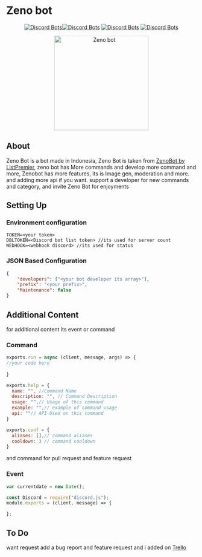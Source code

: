# Zeno bot
<center>
 
[![Discord Bots](https://top.gg/api/widget/status/784224401545101344.svg)](https://top.gg/bot/784224401545101344)[![Discord Bots](https://top.gg/api/widget/servers/784224401545101344.svg)](https://top.gg/bot/784224401545101344) [![Discord Bots](https://top.gg/api/widget/owner/784224401545101344.svg)](https://top.gg/bot/784224401545101344) [![Discord Bots](https://top.gg/api/widget/upvotes/784224401545101344.svg)](https://top.gg/bot/784224401545101344)

<img class="fit-picture"
     src="https://cdn.discordapp.com/avatars/784224401545101344/e53e85d57afba36e309b5ec3e94434e9.png?size=1024"
     alt="Zeno bot" width="250" height="250">
</center>

## About

Zeno Bot is a bot made in Indonesia, Zeno Bot is taken from [ZenoBot by ListPremier](https://www.zenobot.com/), zeno bot has More commands and develop more command and more,  Zenobot has more features, its is Image gen, moderation and more. and adding more api if you want. support a developer for new commands and category, and invite Zeno Bot for enjoyments

## Setting Up
### Environment configuration
```env
TOKEN=<your token>
DBLTOKEN=<Discord bot list token> //its used for server count
WEbHOOK=<webhook discord> //its used for status
```
### JSON Based Configuration
```json
{
    "developers": ["<your bot developer its array>"],
    "prefix": "<your prefix>",
    "Maintenance": false
}
```
## Additional Content
for additional content its event or command
### Command
```js
exports.run = async (client, message, args) => {
//your code here
  
}

exports.help = {
  name: "", //Command Name
  description: "", // Command Description
  usage: "",// Usage of this command
  example: "",// example of command usage
  api: ""// API Used on this command
}

exports.conf = {
  aliases: [],// command aliases
  cooldown: 3 // command cooldown
}
```
and command for pull request and feature request

### Event
```js
var currentdate = new Date(); 

const Discord = require("discord.js");
module.exports = (client, message) => {

};
```
## To Do

want request add a bug report and feature request and i added on [Trello](https://trello.com/b/ZmaGAwz3/zeno-bot)
